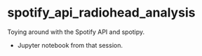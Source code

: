 # spotify_api_radiohead_analysis
Toying around with the Spotify API and spotipy.
* Jupyter notebook from that session.
